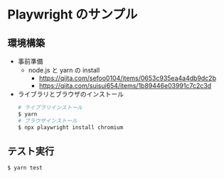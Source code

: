 # Playwright のサンプル

## 環境構築

- 事前準備
  - node.js と yarn の install
    - https://qiita.com/sefoo0104/items/0653c935ea4a4db9dc2b
    - https://qiita.com/suisui654/items/1b89446e03991c7c2c3d
- ライブラリとブラウザのインストール
  ```bash
  # ライブラリインストール
  $ yarn
  # ブラウザインストール
  $ npx playwright install chromium
  ```

## テスト実行

```bash
$ yarn test
```
